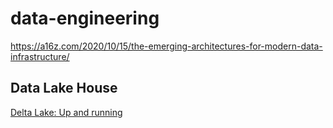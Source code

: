 # data-engineering

https://a16z.com/2020/10/15/the-emerging-architectures-for-modern-data-infrastructure/

## Data Lake House
[Delta Lake: Up and running](https://www.databricks.com/sites/default/files/2022-12/delta-lake-up-&-running_er2.pdf)

